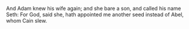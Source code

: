 And Adam knew his wife again; and she bare a son, and called his name Seth: For God, said she, hath appointed me another seed instead of Abel, whom Cain slew.
